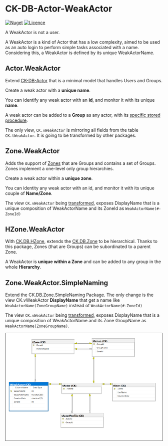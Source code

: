 # CK-DB-Actor-WeakActor

[![Nuget](https://img.shields.io/nuget/vpre/CK.DB.Actor.WeakActor.svg)](https://www.nuget.org/packages/CK.DB.Actor.WeakActor/)
[![Licence](https://img.shields.io/github/license/Invenietis/CK-DB-Actor-WeakActor.svg)](https://github.com/Invenietis/CK-DB-Actor-WeakActor/blob/develop/LICENSE)

A WeakActor is not a user.

A WeakActor is a kind of Actor that has a low complexity, aimed to be used as an auto login to perform simple tasks associated with a name.
Considering this, a WeakActor is defined by its unique WeakActorName.


## Actor.WeakActor

Extend [CK-DB-Actor](https://github.com/Invenietis/CK-DB/tree/develop/CK.DB.Actor) that is a minimal model that handles Users and Groups.

Create a weak actor with a **unique name**.

You can identify any weak actor with an **id**, and monitor it with its unique **name**.

A weak actor can be added to a **Group** as any actor, with its [specific stored procedure](CK.DB.Actor.WeakActor/Res/sGroupWeakActorAdd.sql).

The only view, `CK.vWeakActor` is mirroring all fields from the table `CK.tWeakActor`. It is going to be transformed by other packages.

## Zone.WeakActor

Adds the support of [Zones](https://github.com/Invenietis/CK-DB/tree/develop/CK.DB.Zone) that are Groups and contains a set of Groups. Zones implement a
one-level only group hierarchies.

Create a weak actor within a **unique zone**.

You can identity any weak actor with an id, and monitor it with its unique couple of **Name/Zone**.

The view `CK.vWeakActor` being [transformed](./CK.DB.Zone.WeakActor/Res/vWeakActor.tql), exposes DisplayName that is a unique composition of WeakActorName and its ZoneId as `WeakActorName(#-ZoneId)`

## HZone.WeakActor

With [CK.DB.HZone](https://github.com/Invenietis/CK-DB/tree/develop/CK.DB.HZone), extends the [CK.DB.Zone](https://github.com/Invenietis/CK-DB/tree/develop/CK.DB.Zone) to be hierarchical. Thanks to this package, Zones (that are Groups) can be
subordinated to a parent Zone.

A WeakActor is **unique within a Zone** and can be added to any group in the whole **Hierarchy**.

## Zone.WeakActor.SimpleNaming

Extend the CK.DB.Zone.SimpleNaming Package. The only change is the view CK.vWeakActor **DisplayName** that get a name like `WeakActorName(ZoneGroupName)` instead of `WeakActorName(#-ZoneId)`

The view `CK.vWeakActor` being [transformed](./CK.DB.Zone.WeakActor.SimpleNaming/Res/vWeakActor.tql), exposes DisplayName that is a
unique composition of WeakActorName and its Zone GroupName as `WeakActorName(ZoneGroupName)`.


![WeakActor Database Diagram](./WeakActor_db_diagram.png)
